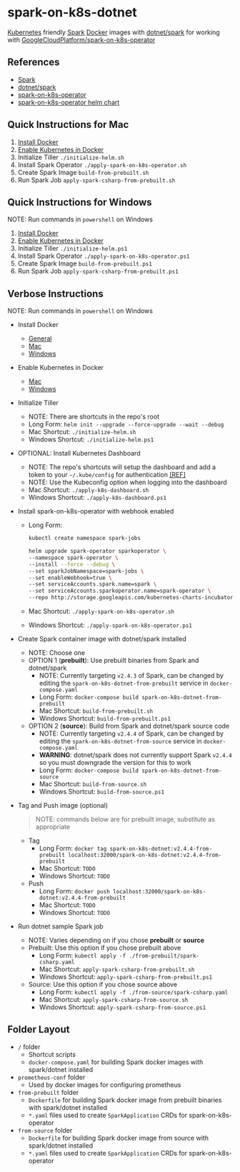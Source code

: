 # spark-on-k8s-dotnet

[Kubernetes](https://github.com/kubernetes/kubernetes) friendly [Spark](https://github.com/apache/spark) [Docker](https://github.com/docker) images with [dotnet/spark](https://github.com/dotnet/spark) for working with [GoogleCloudPlatform/spark-on-k8s-operator](https://github.com/GoogleCloudPlatform/)

## References

- [Spark](https://github.com/apache/spark)
- [dotnet/spark](https://github.com/dotnet/spark)
- [spark-on-k8s-operator](https://github.com/GoogleCloudPlatform/spark-on-k8s-operator)
- [spark-on-k8s-operator helm chart](https://github.com/helm/charts/tree/master/incubator/sparkoperator)

## Quick Instructions for Mac

1. [Install Docker](https://docs.docker.com/docker-for-mac/install/)
2. [Enable Kubernetes in Docker](https://docs.docker.com/docker-for-mac/#kubernetes)
3. Initialize Tiller `./initialize-helm.sh`
4. Install Spark Operator `./apply-spark-on-k8s-operator.sh`
5. Create Spark Image `build-from-prebuilt.sh`
6. Run Spark Job `apply-spark-csharp-from-prebuilt.sh`

## Quick Instructions for Windows

NOTE: Run commands in `powershell` on Windows

1. [Install Docker](https://docs.docker.com/docker-for-windows/install/)
2. [Enable Kubernetes in Docker](https://docs.docker.com/docker-for-windows/#kubernetes)
3. Initialize Tiller `./initialize-helm.ps1`
4. Install Spark Operator `./apply-spark-on-k8s-operator.ps1`
5. Create Spark Image `build-from-prebuilt.ps1`
6. Run Spark Job `apply-spark-csharp-from-prebuilt.ps1`

## Verbose Instructions

NOTE: Run commands in `powershell` on Windows

- Install Docker
  - [General](https://docs.docker.com/install/)
  - [Mac](https://docs.docker.com/docker-for-mac/install/)
  - [Windows](https://docs.docker.com/docker-for-windows/install/)
- Enable Kubernetes in Docker
  - [Mac](https://docs.docker.com/docker-for-mac/#kubernetes)
  - [Windows](https://docs.docker.com/docker-for-windows/#kubernetes)
- Initialize Tiller
  - NOTE: There are shortcuts in the repo's root
  - Long Form: `helm init --upgrade --force-upgrade --wait --debug`
  - Mac Shortcut: `./initialize-helm.sh`
  - Windows Shortcut: `./initialize-helm.ps1`
- OPTIONAL: Install Kubernetes Dashboard
  - NOTE: The repo's shortcuts will setup the dashboard and add a token to your `~/.kube/config` for authentication [[REF]](http://collabnix.com/kubernetes-dashboard-on-docker-desktop-for-windows-2-0-0-3-in-2-minutes/)
  - NOTE: Use the Kubeconfig option when logging into the dashboard
  - Mac Shortcut: `./apply-k8s-dashboard.sh`
  - Windows Shortcut: `./apply-k8s-dashboard.ps1`
- Install spark-on-k8s-operator with webhook enabled

  - Long Form:

    ```bash
    kubectl create namespace spark-jobs

    helm upgrade spark-operator sparkoperator \
    --namespace spark-operator \
    --install --force --debug \
    --set sparkJobNamespace=spark-jobs \
    --set enableWebhook=true \
    --set serviceAccounts.spark.name=spark \
    --set serviceAccounts.sparkoperator.name=spark-operator \
    --repo http://storage.googleapis.com/kubernetes-charts-incubator
    ```

  - Mac Shortcut: `./apply-spark-on-k8s-operator.sh`
  - Windows Shortcut: `./apply-spark-on-k8s-operator.ps1`

- Create Spark container image with dotnet/spark installed
  - NOTE: Choose one
  - OPTION 1 (**prebuilt**): Use prebuilt binaries from Spark and dotnet/spark
    - NOTE: Currently targeting `v2.4.3` of Spark, can be changed by editing the `spark-on-k8s-dotnet-from-prebuilt` service in `docker-compose.yaml`
    - Long Form: `docker-compose build spark-on-k8s-dotnet-from-prebuilt`
    - Mac Shortcut: `build-from-prebuilt.sh`
    - Windows Shortcut: `build-from-prebuilt.ps1`
  - OPTION 2 (**source**): Build from Spark and dotnet/spark source code
    - NOTE: Currently targeting `v2.4.4` of Spark, can be changed by editing the `spark-on-k8s-dotnet-from-source` service in `docker-compose.yaml`
    - **WARNING**: dotnet/spark does not currently support Spark `v2.4.4` so you must downgrade the version for this to work
    - Long Form: `docker-compose build spark-on-k8s-dotnet-from-source`
    - Mac Shortcut: `build-from-source.sh`
    - Windows Shortcut: `build-from-source.ps1`
- Tag and Push image (optional)

  > NOTE: commands below are for prebuilt image, substitute as appropriate

  - Tag
    - Long Form: `docker tag spark-on-k8s-dotnet:v2.4.4-from-prebuilt localhost:32000/spark-on-k8s-dotnet:v2.4.4-from-prebuilt`
    - Mac Shortcut: `TODO`
    - Windows Shortcut: `TODO`
  - Push
    - Long Form: `docker push localhost:32000/spark-on-k8s-dotnet:v2.4.4-from-prebuilt`
    - Mac Shortcut: `TODO`
    - Windows Shortcut: `TODO`

- Run dotnet sample Spark job
  - NOTE: Varies depending on if you chose **prebuilt** or **source**
  - Prebuilt: Use this option if you chose prebuilt above
    - Long Form: `kubectl apply -f ./from-prebuilt/spark-csharp.yaml`
    - Mac Shortcut: `apply-spark-csharp-from-prebuilt.sh`
    - Windows Shortcut: `apply-spark-csharp-from-prebuilt.ps1`
  - Source: Use this option if you chose source above
    - Long Form: `kubectl apply -f ./from-source/spark-csharp.yaml`
    - Mac Shortcut: `apply-spark-csharp-from-source.sh`
    - Windows Shortcut: `apply-spark-csharp-from-source.ps1`

## Folder Layout

- `/` folder
  - Shortcut scripts
  - `docker-compose.yaml` for building Spark docker images with spark/dotnet installed
- `prometheus-conf` folder
  - Used by docker images for configuring prometheus
- `from-prebuilt` folder
  - `Dockerfile` for building Spark docker image from prebuilt binaries with spark/dotnet installed
  - `*.yaml` files used to create `SparkApplication` CRDs for spark-on-k8s-operator
- `from-source` folder
  - `Dockerfile` for building Spark docker image from source with spark/dotnet installed
  - `*.yaml` files used to create `SparkApplication` CRDs for spark-on-k8s-operator
